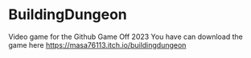 # BuildingDungeon
Video game for the Github Game Off 2023
You have can download the game here 
https://masa76113.itch.io/buildingdungeon
